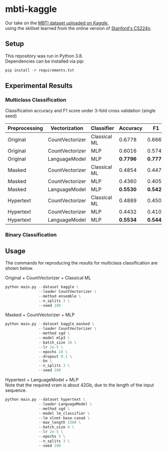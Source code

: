 # mbti-kaggle

Our take on the [MBTI dataset uploaded on Kaggle](https://www.kaggle.com/datasnaek/mbti-type),  
using the skillset learned from the online version of [Stanford's CS224n](http://web.stanford.edu/class/cs224n/).


## Setup

This repository was run in Python 3.8.  
Dependencies can be installed via pip:
```python
pip install -r requirements.txt
```


## Experimental Results

### Multiclass Classification

Classification accuracy and F1 score under 3-fold cross validation (single seed)

| Preprocessing | Vectorization | Classifier | Accuracy | F1 | 
|---|---|---|---|---|
| Original  | CountVectorizer    | Classical ML | 0.6778        | 0.6665        |
| Original  | CountVectorizer    | MLP          | 0.6016        | 0.5747        |
| Original  | LanguageModel      | MLP          | **0.7796**    | **0.7771**    |
| Masked    | CountVectorizer    | Classical ML | 0.4854        | 0.4476        |
| Masked    | CountVectorizer    | MLP          | 0.4360        | 0.4058        |
| Masked    | LanguageModel      | MLP          | **0.5530**    | **0.5420**    |
| Hypertext | CountVectorizer    | Classical ML | 0.4889        | 0.4508        |
| Hypertext | CountVectorizer    | MLP          | 0.4432        | 0.4107        |
| Hypertext | LanguageModel      | MLP          | **0.5534**    | **0.5441**    |


### Binary Classification


## Usage

The commands for reproducing the results for multiclass classification are shown below.

Original + CountVectorizer + Classical ML
```python
python main.py --dataset kaggle \
               --loader CountVectorizer \
               --method ensemble \
               --n_splits 3 \
               --seed 100
```

Masked + CountVectorizer + MLP
```python
python main.py --dataset kaggle_masked \
               --loader CountVectorizer \
               --method sgd \
               --model mlp3 \
               --batch_size 16 \
               --lr 2e-5 \
               --epochs 10 \
               --dropout 0.1 \
               --bn \
               --n_splits 3 \
               --seed 100
```

Hypertext + LanguageModel + MLP  
Note that the required vram is about 42Gb, due to the length of the input sequence.
```python
python main.py --dataset hypertext \
               --loader LanguageModel \
               --method sgd \
               --model lm_classifier \
               --lm xlnet-base-cased \
               --max_length 1500 \
               --batch_size 4 \
               --lr 2e-5 \
               --epochs 5 \
               --n_splits 3 \
               --seed 100
```

